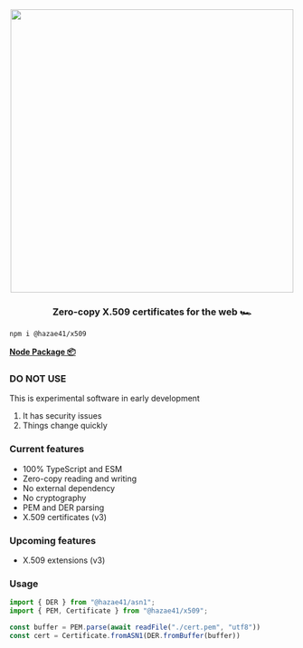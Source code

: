 <div align="center">
<img width="500" src="https://user-images.githubusercontent.com/4405263/207936451-2c8ed697-0319-4c59-b90e-34b7cd447b60.png" />
</div>
<h3 align="center">
Zero-copy X.509 certificates for the web 🏎️
</h3>

```bash
npm i @hazae41/x509
```

[**Node Package 📦**](https://www.npmjs.com/package/@hazae41/x509)

### DO NOT USE

This is experimental software in early development

1. It has security issues
2. Things change quickly

### Current features
- 100% TypeScript and ESM
- Zero-copy reading and writing
- No external dependency
- No cryptography
- PEM and DER parsing
- X.509 certificates (v3)

### Upcoming features
- X.509 extensions (v3)

### Usage

```typescript
import { DER } from "@hazae41/asn1";
import { PEM, Certificate } from "@hazae41/x509";

const buffer = PEM.parse(await readFile("./cert.pem", "utf8"))
const cert = Certificate.fromASN1(DER.fromBuffer(buffer))
```

